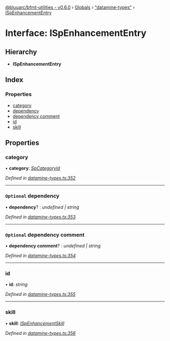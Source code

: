 [@bluuarc/bfmt-utilities - v0.6.0](../README.md) › [Globals](../globals.md) › ["datamine-types"](../modules/_datamine_types_.md) › [ISpEnhancementEntry](_datamine_types_.ispenhancemententry.md)

# Interface: ISpEnhancementEntry

## Hierarchy

* **ISpEnhancementEntry**

## Index

### Properties

* [category](_datamine_types_.ispenhancemententry.md#category)
* [dependency](_datamine_types_.ispenhancemententry.md#optional-dependency)
* [dependency comment](_datamine_types_.ispenhancemententry.md#optional-dependency-comment)
* [id](_datamine_types_.ispenhancemententry.md#id)
* [skill](_datamine_types_.ispenhancemententry.md#skill)

## Properties

###  category

• **category**: *[SpCategoryId](../enums/_datamine_types_.spcategoryid.md)*

*Defined in [datamine-types.ts:352](https://github.com/BluuArc/bfmt-utilities/blob/master/src/datamine-types.ts#L352)*

___

### `Optional` dependency

• **dependency**? : *undefined | string*

*Defined in [datamine-types.ts:353](https://github.com/BluuArc/bfmt-utilities/blob/master/src/datamine-types.ts#L353)*

___

### `Optional` dependency comment

• **dependency comment**? : *undefined | string*

*Defined in [datamine-types.ts:354](https://github.com/BluuArc/bfmt-utilities/blob/master/src/datamine-types.ts#L354)*

___

###  id

• **id**: *string*

*Defined in [datamine-types.ts:355](https://github.com/BluuArc/bfmt-utilities/blob/master/src/datamine-types.ts#L355)*

___

###  skill

• **skill**: *[ISpEnhancementSkill](_datamine_types_.ispenhancementskill.md)*

*Defined in [datamine-types.ts:356](https://github.com/BluuArc/bfmt-utilities/blob/master/src/datamine-types.ts#L356)*
